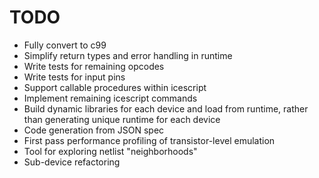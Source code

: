 # TODO

- Fully convert to c99
- Simplify return types and error handling in runtime
- Write tests for remaining opcodes
- Write tests for input pins
- Support callable procedures within icescript
- Implement remaining icescript commands
- Build dynamic libraries for each device and load from runtime, rather than generating unique runtime for each device
- Code generation from JSON spec
- First pass performance profiling of transistor-level emulation
- Tool for exploring netlist "neighborhoods"
- Sub-device refactoring
